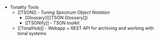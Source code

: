 - Tonality Tools
	- [[TSON]] - *Tuning Spectrum Object Notation*
		- [Glossary]([[TSON Glossary]])
		- [[TSONify]] - TSON toolkit
	- [[TonalHub]] - Webapp + REST API for archiving and working with tonal systems